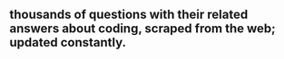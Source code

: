 ## thousands of questions with their related answers about coding, scraped from the web; updated constantly.

